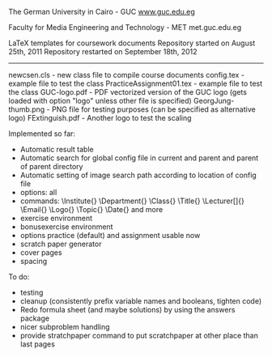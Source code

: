 The German University in Cairo - GUC
www.guc.edu.eg

Faculty for Media Engineering and Technology - MET
met.guc.edu.eg

LaTeX templates for coursework documents
Repository started on August 25th, 2011
Repository restarted on September 18th, 2012


----

newcsen.cls              - new class file to compile course documents
config.tex               - example file to test the class
PracticeAssignment01.tex - example file to test the class
GUC-logo.pdf      	 - PDF vectorized version of the GUC logo (gets loaded with option "logo" unless other file is specified)
GeorgJung-thumb.png	 - PNG file for testing purposes (can be specified as alternative logo)
FExtinguish.pdf          - Another logo to test the scaling

Implemented so far:
- Automatic result table
- Automatic search for global config file in current and parent and parent of parent directory
- Automatic setting of image search path according to location of config file
- options: all
- commands: \Institute{} \Department{} \Class{} \Title{} \Lecturer[]{} \Email{} \Logo{} \Topic{} \Date{} and more
- exercise environment
- bonusexercise environment
- options practice (default) and assignment usable now
- scratch paper generator
- cover pages
- spacing

To do:
- testing
- cleanup (consistently prefix variable names and booleans, tighten code)
- Redo formula sheet (and maybe solutions) by using the answers package
- nicer subproblem handling
- provide stratchpaper command to put scratchpaper at other place than last pages
